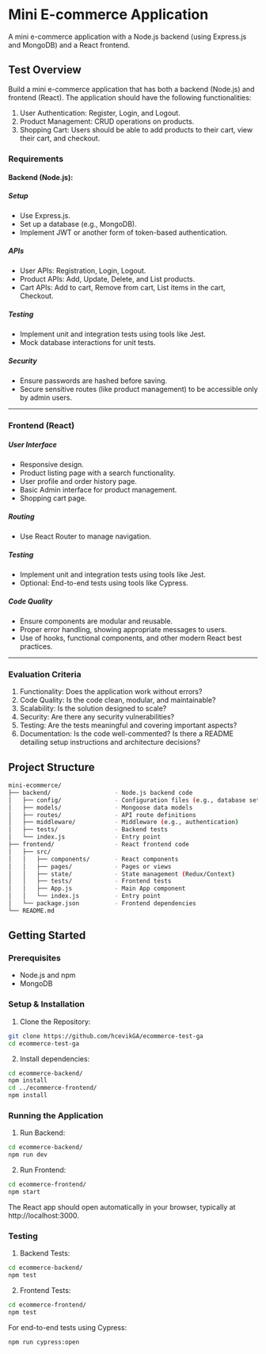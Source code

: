 # Mini E-commerce Application
A mini e-commerce application with a Node.js backend (using Express.js and MongoDB) and a React frontend.

## Test Overview
Build a mini e-commerce application that has both a backend (Node.js) and frontend (React). The application should have the following functionalities:
1. User Authentication: Register, Login, and Logout.
2. Product Management: CRUD operations on products.
3. Shopping Cart: Users should be able to add products to their cart, view their cart, and checkout.

### Requirements
#### Backend (Node.js):
##### Setup
- Use Express.js.
- Set up a database (e.g., MongoDB).
- Implement JWT or another form of token-based authentication.

##### APIs
- User APIs: Registration, Login, Logout.
- Product APIs: Add, Update, Delete, and List products.
- Cart APIs: Add to cart, Remove from cart, List items in the cart, Checkout.

##### Testing
- Implement unit and integration tests using tools like Jest.
- Mock database interactions for unit tests.

##### Security
- Ensure passwords are hashed before saving.
- Secure sensitive routes (like product management) to be accessible only by admin users.
---
### Frontend (React)
##### User Interface
- Responsive design.
- Product listing page with a search functionality.
- User profile and order history page.
- Basic Admin interface for product management.
- Shopping cart page.

##### Routing
- Use React Router to manage navigation.

##### Testing
- Implement unit and integration tests using tools like Jest.
- Optional: End-to-end tests using tools like Cypress.

##### Code Quality
- Ensure components are modular and reusable.
- Proper error handling, showing appropriate messages to users.
- Use of hooks, functional components, and other modern React best practices.
---
### Evaluation Criteria
1. Functionality: Does the application work without errors?
2. Code Quality: Is the code clean, modular, and maintainable?
3. Scalability: Is the solution designed to scale?
4. Security: Are there any security vulnerabilities?
5. Testing: Are the tests meaningful and covering important aspects?
6. Documentation: Is the code well-commented? Is there a README detailing setup instructions and architecture decisions?


## Project Structure

```bash
mini-ecommerce/
├── backend/                  - Node.js backend code
│   ├── config/               - Configuration files (e.g., database setup)
│   ├── models/               - Mongoose data models
│   ├── routes/               - API route definitions
│   ├── middleware/           - Middleware (e.g., authentication)
│   ├── tests/                - Backend tests
│   └── index.js              - Entry point
├── frontend/                 - React frontend code
│   ├── src/
│   │   ├── components/       - React components
│   │   ├── pages/            - Pages or views
│   │   ├── state/            - State management (Redux/Context)
│   │   ├── tests/            - Frontend tests
│   │   ├── App.js            - Main App component
│   │   └── index.js          - Entry point
│   └── package.json          - Frontend dependencies
└── README.md
```

## Getting Started

### Prerequisites
- Node.js and npm
- MongoDB

### Setup & Installation
1. Clone the Repository:
```bash
git clone https://github.com/hcevikGA/ecommerce-test-ga
cd ecommerce-test-ga
```

2. Install dependencies:
```bash
cd ecommerce-backend/
npm install
cd ../ecommerce-frontend/
npm install
```

### Running the Application
1. Run Backend:
```bash
cd ecommerce-backend/
npm run dev
```

2. Run Frontend:
```bash
cd ecommerce-frontend/
npm start
```
The React app should open automatically in your browser, typically at http://localhost:3000.


### Testing
1. Backend Tests:
```bash
cd ecommerce-backend/
npm test
```

2. Frontend Tests:
```bash
cd ecommerce-frontend/
npm test
```

For end-to-end tests using Cypress:
```bash
npm run cypress:open
```
   
